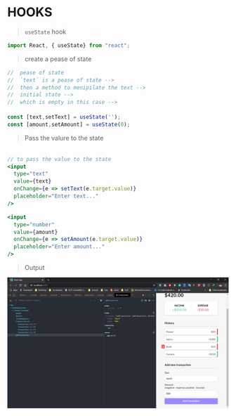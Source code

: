 # HOOKS

> `useState` hook

```jsx
import React, { useState} from "react";
```

> create a pease of state


```jsx
//  pease of state  
//  `text` is a pease of state -->
//  then a method to menipilate the text -->
//  initial state -->
//  which is empty in this case -->

const [text,setText] = useState('');
const [amount,setAmount] = useState(0);


```
> Pass the valure to the state
```jsx

// to pass the value to the state 
<input
  type="text"
  value={text}
  onChange={e => setText(e.target.value)}
  placeholder="Enter text..."
/>


```
```jsx
<input
  type="number"
  value={amount}
  onChange={e => setAmount(e.target.value)}
  placeholder="Enter amount..."
/>
```

>Output

![](./img/1.PNG)